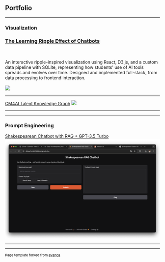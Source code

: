 ## Portfolio

---

### Visualization 

### [The Learning Ripple Effect of Chatbots](/sample_page)
<br>
<br>
An interactive ripple-inspired visualization using React, D3.js, and a custom data pipeline with SQLite, representing how students' use of AI tools spreads and evolves over time. Designed and implemented full-stack, from data processing to frontend interaction.
<br>
<br>
<img src="images/Ripple-1.gif?raw=true"/>

---
[CM4AI Talent Knowledge Graph](/sample_page-2)
<img src="images/dummy_thumbnail.jpg?raw=true"/>

---

---

### Prompt Engineering

[Shakespearean Chatbot with RAG + GPT-3.5 Turbo](/sample_page-3)
<img src="images/RAG.png?raw=true"/>


---




---
<p style="font-size:11px">Page template forked from <a href="https://github.com/evanca/quick-portfolio">evanca</a></p>
<!-- Remove above link if you don't want to attibute -->
